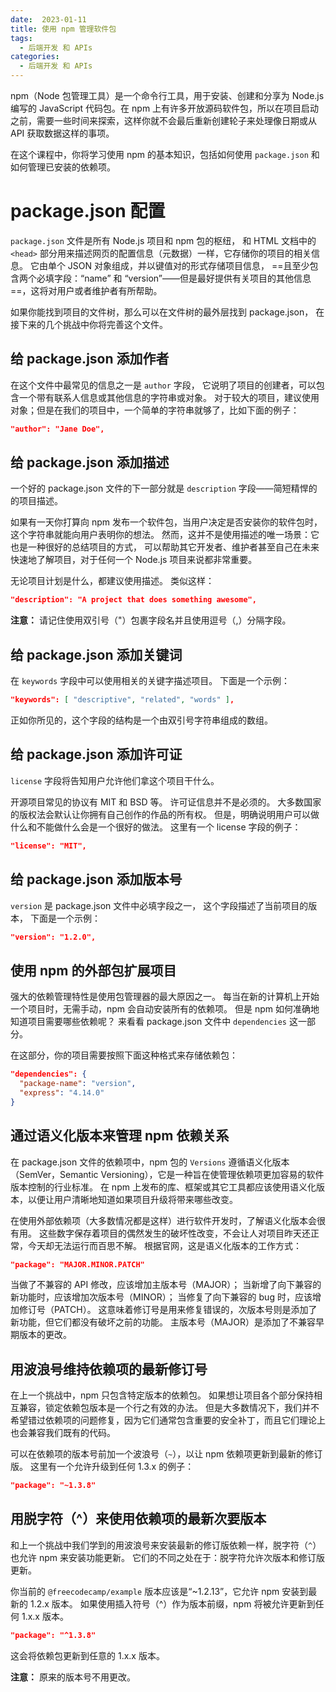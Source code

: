 ```yaml
---
date:  2023-01-11
title: 使用 npm 管理软件包
tags: 
  - 后端开发 和 APIs
categories:
  - 后端开发 和 APIs
---
```


npm（Node 包管理工具）是一个命令行工具，用于安装、创建和分享为 Node.js 编写的 JavaScript 代码包。在 npm 上有许多开放源码软件包，所以在项目启动之前，需要一些时间来探索，这样你就不会最后重新创建轮子来处理像日期或从 API 获取数据这样的事项。

在这个课程中，你将学习使用 npm 的基本知识，包括如何使用 `package.json` 和如何管理已安装的依赖项。

# package.json 配置

`package.json` 文件是所有 Node.js 项目和 npm 包的枢纽， 和 HTML 文档中的 `<head>` 部分用来描述网页的配置信息（元数据）一样，它存储你的项目的相关信息。 它由单个 JSON 对象组成，并以键值对的形式存储项目信息， ==且至少包含两个必填字段：“name” 和 “version”——但是最好提供有关项目的其他信息==，这将对用户或者维护者有所帮助。

如果你能找到项目的文件树，那么可以在文件树的最外层找到 package.json， 在接下来的几个挑战中你将完善这个文件。

## 给 package.json 添加作者

在这个文件中最常见的信息之一是 `author` 字段， 它说明了项目的创建者，可以包含一个带有联系人信息或其他信息的字符串或对象。 对于较大的项目，建议使用对象；但是在我们的项目中，一个简单的字符串就够了，比如下面的例子：

```json
"author": "Jane Doe",
```

## 给 package.json 添加描述

一个好的 package.json 文件的下一部分就是 `description` 字段——简短精悍的的项目描述。

如果有一天你打算向 npm 发布一个软件包，当用户决定是否安装你的软件包时，这个字符串就能向用户表明你的想法。 然而，这并不是使用描述的唯一场景：它也是一种很好的总结项目的方式， 可以帮助其它开发者、维护者甚至自己在未来快速地了解项目，对于任何一个 Node.js 项目来说都非常重要。

无论项目计划是什么，都建议使用描述。 类似这样：

```json
"description": "A project that does something awesome",
```

**注意：** 请记住使用双引号（"）包裹字段名并且使用逗号（,）分隔字段。

## 给 package.json 添加关键词

在 `keywords` 字段中可以使用相关的关键字描述项目。 下面是一个示例：

```json
"keywords": [ "descriptive", "related", "words" ],
```

正如你所见的，这个字段的结构是一个由双引号字符串组成的数组。

## 给 package.json 添加许可证

`license` 字段将告知用户允许他们拿这个项目干什么。

开源项目常见的协议有 MIT 和 BSD 等。 许可证信息并不是必须的。 大多数国家的版权法会默认让你拥有自己创作的作品的所有权。 但是，明确说明用户可以做什么和不能做什么会是一个很好的做法。 这里有一个 license 字段的例子：

```json
"license": "MIT",
```

## 给 package.json 添加版本号

`version` 是 package.json 文件中必填字段之一， 这个字段描述了当前项目的版本， 下面是一个示例：

```json
"version": "1.2.0",
```

## 使用 npm 的外部包扩展项目

强大的依赖管理特性是使用包管理器的最大原因之一。 每当在新的计算机上开始一个项目时，无需手动，npm 会自动安装所有的依赖项。 但是 npm 如何准确地知道项目需要哪些依赖呢？ 来看看 package.json 文件中 `dependencies` 这一部分。

在这部分，你的项目需要按照下面这种格式来存储依赖包：

```json
"dependencies": {
  "package-name": "version",
  "express": "4.14.0"
}
```

## 通过语义化版本来管理 npm 依赖关系

在 package.json 文件的依赖项中，npm 包的 `Versions` 遵循语义化版本（SemVer，Semantic Versioning），它是一种旨在使管理依赖项更加容易的软件版本控制的行业标准。 在 npm 上发布的库、框架或其它工具都应该使用语义化版本，以便让用户清晰地知道如果项目升级将带来哪些改变。

在使用外部依赖项（大多数情况都是这样）进行软件开发时，了解语义化版本会很有用。 这些数字保存着项目的偶然发生的破坏性改变，不会让人对项目昨天还正常，今天却无法运行而百思不解。 根据官网，这是语义化版本的工作方式：

```json
"package": "MAJOR.MINOR.PATCH"
```

当做了不兼容的 API 修改，应该增加主版本号（MAJOR）； 当新增了向下兼容的新功能时，应该增加次版本号（MINOR）； 当修复了向下兼容的 bug 时，应该增加修订号（PATCH）。 这意味着修订号是用来修复错误的，次版本号则是添加了新功能，但它们都没有破坏之前的功能。 主版本号（MAJOR）是添加了不兼容早期版本的更改。
## 用波浪号维持依赖项的最新修订号

在上一个挑战中，npm 只包含特定版本的依赖包。 如果想让项目各个部分保持相互兼容，锁定依赖包版本是一个行之有效的办法。 但是大多数情况下，我们并不希望错过依赖项的问题修复，因为它们通常包含重要的安全补丁，而且它们理论上也会兼容我们既有的代码。

可以在依赖项的版本号前加一个波浪号（`~`），以让 npm 依赖项更新到最新的修订版。 这里有一个允许升级到任何 1.3.x 的例子：

```json
"package": "~1.3.8"
```

## 用脱字符（^）来使用依赖项的最新次要版本

和上一个挑战中我们学到的用波浪号来安装最新的修订版依赖一样，脱字符（`^`）也允许 npm 来安装功能更新。 它们的不同之处在于：脱字符允许次版本和修订版更新。

你当前的 `@freecodecamp/example` 版本应该是“~1.2.13”，它允许 npm 安装到最新的 1.2.x 版本。 如果使用插入符号（^）作为版本前缀，npm 将被允许更新到任何 1.x.x 版本。

```json
"package": "^1.3.8"
```

这会将依赖包更新到任意的 1.x.x 版本。

**注意：** 原来的版本号不用更改。